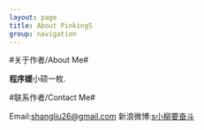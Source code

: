 ```yaml
---
layout: page
title: About PinkingS
group: navigation
---
```


#关于作者/About Me#

**程序媛**小硕一枚.

#联系作者/Contact Me#

Email:shangliu26@gmail.com
新浪微博:[s小柳要奋斗](http://weibo.com/pinkingS "lalala")

